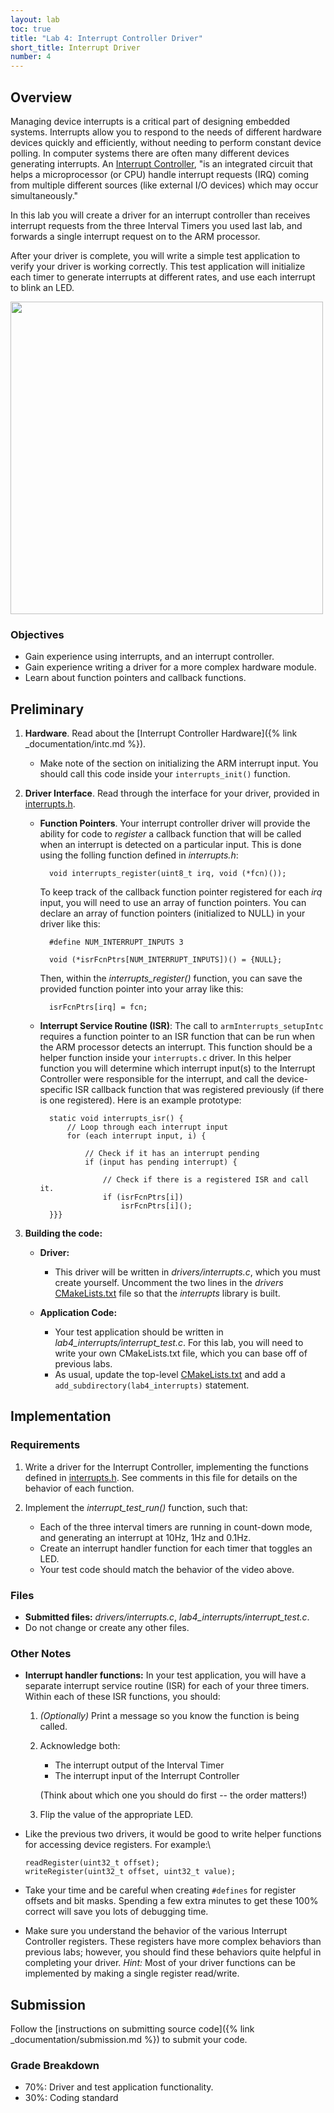 ```yaml
---
layout: lab
toc: true
title: "Lab 4: Interrupt Controller Driver"
short_title: Interrupt Driver
number: 4
---
```


## Overview


Managing device interrupts is a critical part of designing embedded systems.  Interrupts allow you to respond to the needs of different hardware devices quickly and efficiently, without needing to perform constant device polling.
In computer systems there are often many different devices generating interrupts.  An [Interrupt Controller](https://en.wikipedia.org/wiki/Programmable_interrupt_controller), "is an integrated circuit that helps a microprocessor (or CPU) handle interrupt requests (IRQ) coming from multiple different sources (like external I/O devices) which may occur simultaneously."  

In this lab you will create a driver for an interrupt controller than receives interrupt requests from the three Interval Timers you used last lab, and forwards a single interrupt request on to the ARM processor.

After your driver is complete, you will write a simple test application to verify your driver is working correctly.  This test application will initialize each timer to generate interrupts at different rates, and use each interrupt to blink an LED.

<img src="{% link media/interrupts/interrupt_test.gif %}" width="500">

### Objectives

* Gain experience using interrupts, and an interrupt controller.
* Gain experience writing a driver for a more complex hardware module.
* Learn about function pointers and callback functions.

## Preliminary

1. **Hardware**. Read about the [Interrupt Controller Hardware]({% link _documentation/intc.md %}).
    * Make note of the section on initializing the ARM interrupt input.  You should call this code inside your `interrupts_init()` function.  

1. **Driver Interface**. Read through the interface for your driver, provided in [interrupts.h](https://github.com/byu-cpe/ecen330_student/blob/master/drivers/interrupts.h).



    * **Function Pointers**.  Your interrupt controller driver will provide the ability for code to *register* a callback function that will be called when an interrupt is detected on a particular input.  This is done using the folling function defined in *interrupts.h*:

            void interrupts_register(uint8_t irq, void (*fcn)());

        To keep track of the callback function pointer registered for each *irq* input, you will need to use an array of function pointers. You can declare an array of function pointers (initialized to NULL) in your driver like this:

            #define NUM_INTERRUPT_INPUTS 3

            void (*isrFcnPtrs[NUM_INTERRUPT_INPUTS])() = {NULL};

        Then, within the *interrupts_register()* function, you can save the provided function pointer into your array like this:

            isrFcnPtrs[irq] = fcn;

  

    * **Interrupt Service Routine (ISR)**: The call to `armInterrupts_setupIntc` requires a function pointer to an ISR function that can be run when the ARM processor detects an interrupt.  This function should be a helper function inside your `interrupts.c` driver.  In this helper function you will determine which interrupt input(s) to the Interrupt Controller were responsible for the interrupt, and call the device-specific ISR callback function that was registered previously (if there is one registered).  Here is an example prototype:

            static void interrupts_isr() {
                // Loop through each interrupt input
                for (each interrupt input, i) {
                    
                    // Check if it has an interrupt pending
                    if (input has pending interrupt) {

                        // Check if there is a registered ISR and call it.
                        if (isrFcnPtrs[i])
                            isrFcnPtrs[i]();
            }}}


1. **Building the code:** 
    * **Driver:** 
        * This driver will be written in *drivers/interrupts.c*, which you must create yourself.  Uncomment the two lines in the *drivers* [CMakeLists.txt](https://github.com/byu-cpe/ecen330_student/blob/master/drivers/CMakeLists.txt) file so that the *interrupts* library is built.  

    * **Application Code:**
        * Your test application should be written in *lab4_interrupts/interrupt_test.c*.  For this lab, you will need to write your own CMakeLists.txt file, which you can base off of previous labs.
        * As usual, update the top-level [CMakeLists.txt](https://github.com/byu-cpe/ecen330_student/blob/master/CMakeLists.txt) and add a `add_subdirectory(lab4_interrupts)` statement.

## Implementation

### Requirements

1. Write a driver for the Interrupt Controller, implementing the functions defined in [interrupts.h](https://github.com/byu-cpe/ecen330_student/blob/master/drivers/interrupts.h).  See comments in this file for details on the behavior of each function.

1. Implement the *interrupt_test_run()* function, such that:
    * Each of the three interval timers are running in count-down mode, and generating an interrupt at 10Hz, 1Hz and 0.1Hz.
    * Create an interrupt handler function for each timer that toggles an LED.
    * Your test code should match the behavior of the video above.



### Files
  - **Submitted files:** *drivers/interrupts.c*, *lab4_interrupts/interrupt_test.c*.
  - Do not change or create any other files.

### Other Notes

* **Interrupt handler functions:**  In your test application, you will have a separate interrupt service routine (ISR) for each of your three timers.  Within each of these ISR functions, you should:
    1. *(Optionally)* Print a message so you know the function is being called.
    1. Acknowledge both:
        * The interrupt output of the Interval Timer
        * The interrupt input of the Interrupt Controller
        
        (Think about which one you should do first -- the order matters!)
    3. Flip the value of the appropriate LED.
* Like the previous two drivers, it would be good to write helper functions for accessing device registers.  For example:\

      readRegister(uint32_t offset);
      writeRegister(uint32_t offset, uint32_t value);

* Take your time and be careful when creating `#defines` for register offsets and bit masks.  Spending a few extra minutes to get these 100% correct will save you lots of debugging time.

* Make sure you understand the behavior of the various Interrupt Controller registers.  These registers have more complex behaviors than previous labs; however, you should find these behaviors quite helpful in completing your driver.  *Hint:* Most of your driver functions can be implemented by making a single register read/write.


## Submission
Follow the [instructions on submitting source code]({% link _documentation/submission.md %}) to submit your code.

### Grade Breakdown 
  * 70%: Driver and test application functionality.
  * 30%: Coding standard